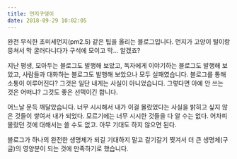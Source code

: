```yaml
---
title: 먼지구댕이
date: 2018-09-29 10:02:05
---
```

완전 무식한 초미세먼지(pm2.5) 같은 팁을 올리는 블로그입니다. 먼지가 고양이 털이랑 뭉쳐서 막 굴러다니다가 구석에 모이고 막... 알겠죠?

<!-- more --> 

지난 평생, 모아두는 블로그도 발행해 보았고, 독자에게 이야기하는 블로그도 발행해 보았고, 사람들과 대화하는 블로그도 발행해 보았으나 모두 실패였습니다. 블로그를 통해 소통이 이루어진다? 그것은 일단 내게는 사실이 아니었습니다. 그렇다면 아예 안 쓰는 것은 어떠냐? 그것도 좋은 선택이긴 합니다.

어느날 문득 깨달았습니다. 너무 시시해서 내가 이걸 몰랐었다는 사실을 밝히고 싶지 않은 것들이 쌓여서 내가 되었다. 모르기에는 너무 시시한 것들을 다 알 수는 없다. 어차피 몰랐던 것에 대해서는 쓸 수도 없고. 아무 기대도 하지 않으면 된다.

블로그가 하나의 완전한 생명체가 되길 기대하지 말고 갈기갈기 찢겨서 더 큰 생명체(구글)의 영양분이 되는 것에 만족하기로 했습니다.
